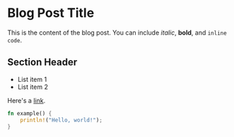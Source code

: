 # Blog Post Title

This is the content of the blog post. You can include *italic*, **bold**, and `inline code`.

## Section Header

- List item 1
- List item 2

Here's a [link](https://example.com).

```rust
fn example() {
    println!("Hello, world!");
}
```